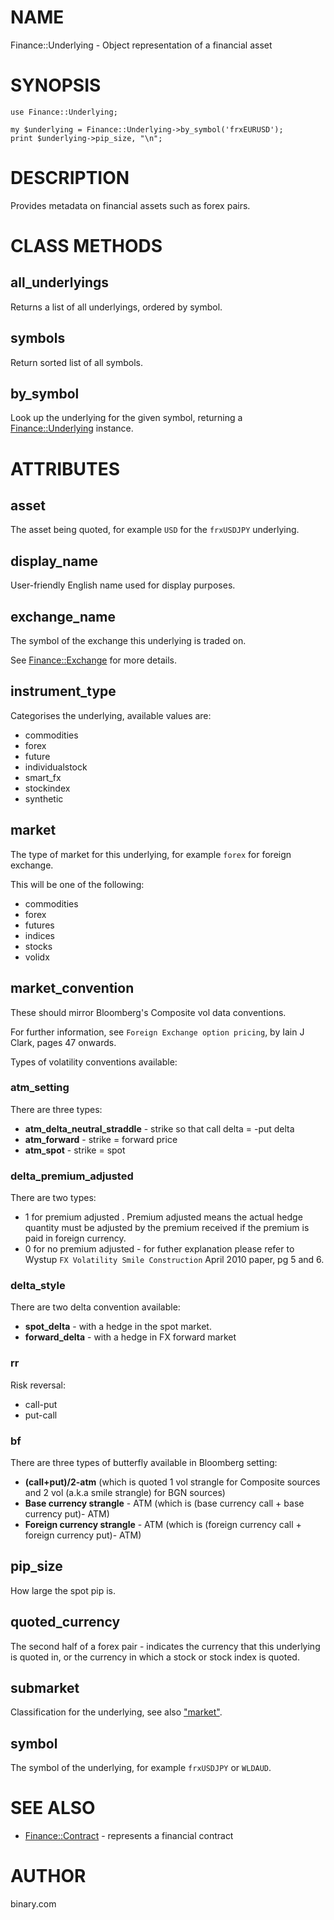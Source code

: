 # NAME

Finance::Underlying - Object representation of a financial asset

# SYNOPSIS

    use Finance::Underlying;

    my $underlying = Finance::Underlying->by_symbol('frxEURUSD');
    print $underlying->pip_size, "\n";

# DESCRIPTION

Provides metadata on financial assets such as forex pairs.

# CLASS METHODS

## all\_underlyings

Returns a list of all underlyings, ordered by symbol.

## symbols

Return sorted list of all symbols.

## by\_symbol

Look up the underlying for the given symbol, returning a [Finance::Underlying](https://metacpan.org/pod/Finance::Underlying) instance.

# ATTRIBUTES

## asset

The asset being quoted, for example `USD` for the `frxUSDJPY` underlying.

## display\_name

User-friendly English name used for display purposes.

## exchange\_name

The symbol of the exchange this underlying is traded on.

See [Finance::Exchange](https://metacpan.org/pod/Finance::Exchange) for more details.

## instrument\_type

Categorises the underlying, available values are:

- commodities
- forex
- future
- individualstock
- smart\_fx
- stockindex
- synthetic

## market

The type of market for this underlying, for example `forex` for foreign exchange.

This will be one of the following:

- commodities
- forex
- futures
- indices
- stocks
- volidx

## market\_convention

These should mirror Bloomberg's Composite vol data conventions.

For further information, see `Foreign Exchange option pricing`, by Iain J Clark, pages
47 onwards.

Types of volatility conventions available:

### atm\_setting

There are three types:

- **atm\_delta\_neutral\_straddle** - strike so that call delta = -put delta
- **atm\_forward** - strike = forward price
- **atm\_spot** - strike = spot

### delta\_premium\_adjusted

There are two types:

- 1 for premium adjusted . Premium adjusted means the actual hedge
quantity must be adjusted by the premium received if the premium is
paid in foreign currency.
- 0 for no premium adjusted - for futher explanation please refer to Wystup `FX Volatility Smile Construction` April 2010 paper, pg 5 and 6.

### delta\_style

There are two delta convention available:

- **spot\_delta** - with a hedge in the spot market.
- **forward\_delta** - with a hedge in FX forward market

### rr

Risk reversal:

- call-put
- put-call

### bf

There are three types of butterfly available in Bloomberg setting:

- **(call+put)/2-atm**  (which is quoted 1 vol strangle for Composite
sources and 2 vol (a.k.a smile strangle) for BGN sources)
- **Base currency strangle** - ATM (which is (base currency call + base
currency put)- ATM)
- **Foreign currency strangle** - ATM (which is (foreign currency call +
foreign currency put)- ATM)

## pip\_size

How large the spot pip is.

## quoted\_currency

The second half of a forex pair - indicates the currency that this underlying is quoted in,
or the currency in which a stock or stock index is quoted.

## submarket

Classification for the underlying, see also ["market"](#market).

## symbol

The symbol of the underlying, for example `frxUSDJPY` or `WLDAUD`.

# SEE ALSO

- [Finance::Contract](https://metacpan.org/pod/Finance::Contract) - represents a financial contract

# AUTHOR

binary.com

